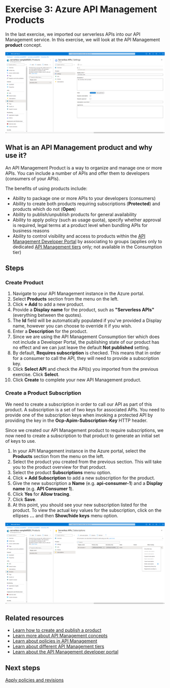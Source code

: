 # Exercise 3: Azure API Management Products

In the last exercise, we imported our serverless APIs into our API Management service. In this exercise, we will look at the API Management **product** concept.

![Product details](images/3-product-details.png)

## What is an API Management product and why use it?

An API Management Product is a way to organize and manage one or more APIs. You can include a number of APIs and offer them to developers (consumers of your APIs).

The benefits of using products include:

- Ability to package one or more APIs to your developers (consumers)
- Ability to create both products requiring subscriptions (**Protected**) and products which do not (**Open**)
- Ability to publish/unpublish products for general availability
- Ability to apply policy (such as usage quota), specify whether approval is required, legal terms at a product level when bundling APIs for business reasons
- Ability to control visibility and access to products within the [API Management Developer Portal](https://docs.microsoft.com/azure/api-management/api-management-key-concepts#--developer-portal) by associating to groups (applies only to dedicated [API Management tiers](https://docs.microsoft.com/azure/api-management/api-management-features) only; not available in the Consumption tier)

## Steps

### Create Product

1. Navigate to your API Management instance in the Azure portal.
1. Select **Products** section from the menu on the left.
1. Click **+ Add** to add a new product.
1. Provide a **Display name** for the product, such as **"Serverless APIs"** (everything between the quotes).
1. The **Id** field will be automatically populated if you've provided a Display name, however you can choose to override it if you wish.
1. Enter a **Description** for the product.
1. Since we are using the API Management Consumption tier which does not include a Developer Portal, the publishing state of our product has no effect and we can just leave the default **Not published** setting.
1. By default, **Requires subscription** is checked. This means that in order for a consumer to call the API, they will need to provide a subscription key.
1. Click **Select API** and check the API(s) you imported from the previous exercise. Click **Select**.
1. Click **Create** to complete your new API Management product.

### Create a Product Subscription

We need to create a subscription in order to call our API as part of this product. A subscription is a set of two keys for associated APIs. You need to provide one of the subscription keys when invoking a protected API by providing the key in the **Ocp-Apim-Subscription-Key** HTTP header.

Since we created our API Management product to require subscriptions, we now need to create a subscription to that product to generate an initial set of keys to use.

1. In your API Management instance in the Azure portal, select the **Products** section from the menu on the left.
1. Select the product you created from the previous section. This will take you to the product overview for that product.
1. Select the product **Subscriptions** menu option.
1. Click **+ Add Subscription** to add a new subscription for the product.
1. Give the new subscription a **Name** (e.g. **api-consumer-1**) and a **Display name** (e.g. **API Consumer 1**).
1. Click **Yes** for **Allow tracing**.
1. Click **Save**.
1. At this point, you should see your new subscription listed for the product. To view the actual key values for the subscription, click on the ellipses **...** and then **Show/hide keys** menu option.

![Manage subscriptions](images/3-subscriptions.png)

## Related resources

- [Learn how to create and publish a product](https://docs.microsoft.com/azure/api-management/api-management-howto-add-products)
- [Learn more about API Management concepts](https://docs.microsoft.com/azure/api-management/api-management-key-concepts#--developer-portal)
- [Learn about policies in API Management](https://docs.microsoft.com/azure/api-management/api-management-howto-policies)
- [Learn about different API Management tiers](https://docs.microsoft.com/azure/api-management/api-management-features)
- [Learn about the API Management developer portal](https://docs.microsoft.com/azure/api-management/api-management-key-concepts#--developer-portal)

## Next steps

[Apply policies and revisions](./4%20-%20Apply%20policies%20and%20revisions.md)
